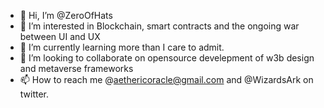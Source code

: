 - 👋 Hi, I’m @ZeroOfHats
- 👀 I’m interested in Blockchain, smart contracts and the ongoing war between UI and UX
- 🌱 I’m currently learning more than I care to admit.
- 💞️ I’m looking to collaborate on opensource develepment of w3b design and metaverse frameworks
- 📫 How to reach me  @aethericoracle@gmail.com and @WizardsArk on twitter.

<!---
ZeroOfHats/ZeroOfHats is a ✨ special ✨ repository because its `README.md` (this file) appears on your GitHub profile.
You can click the Preview link to take a look at your changes.
--->
